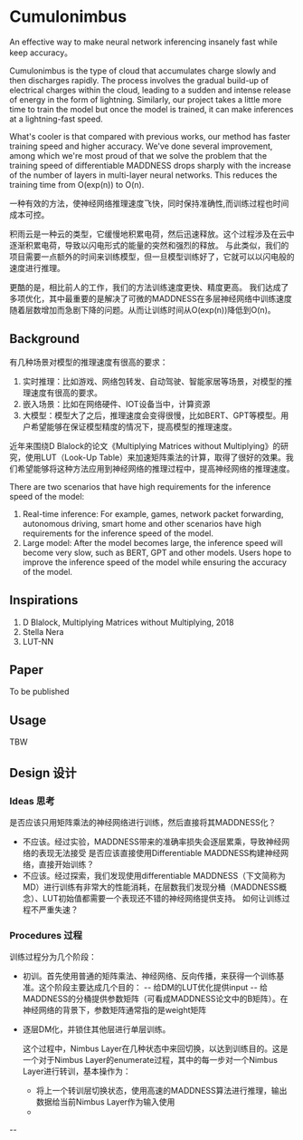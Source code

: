 # Cumulonimbus
An effective way to make neural network inferencing insanely fast while keep accuracy。

Cumulonimbus is the type of cloud that accumulates charge slowly and then discharges rapidly. The process involves the gradual build-up of electrical charges within the cloud, leading to a sudden and intense release of energy in the form of lightning.
Similarly, our project takes a little more time to train the model but once the model is trained, it can make inferences at a lightning-fast speed.

What's cooler is that compared with previous works, our method has faster training speed and higher accuracy.
We've done several improvement, among which we're most proud of that we solve the problem that the training speed of differentiable MADDNESS drops sharply with the increase of the number of layers in multi-layer neural networks. This reduces the training time from O(exp(n)) to O(n).

一种有效的方法，使神经网络推理速度飞快，同时保持准确性,而训练过程也时间成本可控。

积雨云是一种云的类型，它缓慢地积累电荷，然后迅速释放。这个过程涉及在云中逐渐积累电荷，导致以闪电形式的能量的突然和强烈的释放。
与此类似，我们的项目需要一点额外的时间来训练模型，但一旦模型训练好了，它就可以以闪电般的速度进行推理。

更酷的是，相比前人的工作，我们的方法训练速度更快、精度更高。
我们达成了多项优化，其中最重要的是解决了可微的MADDNESS在多层神经网络中训练速度随着层数增加而急剧下降的问题。从而让训练时间从O(exp(n))降低到O(n)。

## Background
有几种场景对模型的推理速度有很高的要求：
1. 实时推理：比如游戏、网络包转发、自动驾驶、智能家居等场景，对模型的推理速度有很高的要求。
1. 嵌入场景：比如在网络硬件、IOT设备当中，计算资源
2. 大模型：模型大了之后，推理速度会变得很慢，比如BERT、GPT等模型。用户希望能够在保证模型精度的情况下，提高模型的推理速度。 

近年来围绕D Blalock的论文《Multiplying Matrices without Multiplying》的研究，使用LUT（Look-Up Table）来加速矩阵乘法的计算，取得了很好的效果。我们希望能够将这种方法应用到神经网络的推理过程中，提高神经网络的推理速度。


There are two scenarios that have high requirements for the inference speed of the model:
1. Real-time inference: For example, games, network packet forwarding, autonomous driving, smart home and other scenarios have high requirements for the inference speed of the model.
2. Large model: After the model becomes large, the inference speed will become very slow, such as BERT, GPT and other models. Users hope to improve the inference speed of the model while ensuring the accuracy of the model.

## Inspirations
1. D Blalock, Multiplying Matrices without Multiplying, 2018
2. Stella Nera
3. LUT-NN

## Paper
To be published

## Usage
TBW

## Design 设计
### Ideas 思考
是否应该只用矩阵乘法的神经网络进行训练，然后直接将其MADDNESS化？
- 不应该。经过实验，MADDNESS带来的准确率损失会逐层累乘，导致神经网络的表现无法接受
是否应该直接使用Differentiable MADDNESS构建神经网络，直接开始训练？
- 不应该。经过探索，我们发现使用differentiable MADDNESS（下文简称为MD）进行训练有非常大的性能消耗，在层数我们发现分桶（MADDNESS概念）、LUT初始值都需要一个表现还不错的神经网络提供支持。
如何让训练过程不严重失速？
### Procedures 过程
训练过程分为几个阶段：
- 初训。首先使用普通的矩阵乘法、神经网络、反向传播，来获得一个训练基准。这个阶段主要达成几个目的：
-- 给DM的LUT优化提供input
-- 给MADDNESS的分桶提供参数矩阵（可看成MADDNESS论文中的B矩阵）。在神经网络的背景下，参数矩阵通常指的是weight矩阵
- 逐层DM化，并锁住其他层进行单层训练。

  这个过程中，Nimbus Layer在几种状态中来回切换，以达到训练目的。这是一个对于Nimbus Layer的enumerate过程，其中的每一步对一个Nimbus Layer进行转训，基本操作为：
  - 将上一个转训层切换状态，使用高速的MADDNESS算法进行推理，输出数据给当前Nimbus Layer作为输入使用
  - 
-- 
